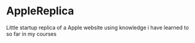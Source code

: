 # AppleReplica
Little startup replica of a Apple website using knowledge i have learned to so far in my courses
